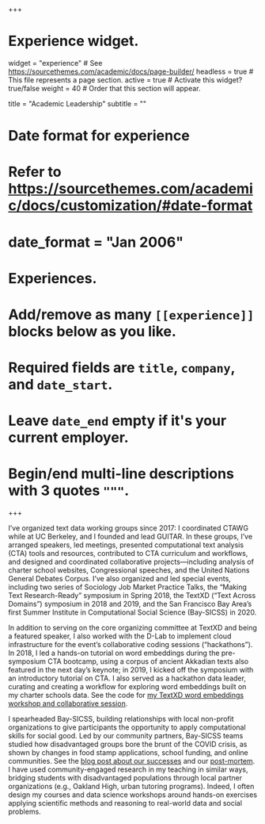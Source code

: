 +++
# Experience widget.
widget = "experience"  # See https://sourcethemes.com/academic/docs/page-builder/
headless = true  # This file represents a page section.
active = true  # Activate this widget? true/false
weight = 40  # Order that this section will appear.

title = "Academic Leadership"
subtitle = ""

# Date format for experience
#   Refer to https://sourcethemes.com/academic/docs/customization/#date-format
# date_format = "Jan 2006"

# Experiences.
#   Add/remove as many `[[experience]]` blocks below as you like.
#   Required fields are `title`, `company`, and `date_start`.
#   Leave `date_end` empty if it's your current employer.
#   Begin/end multi-line descriptions with 3 quotes `"""`.

+++


I’ve organized text data working groups since 2017: I coordinated CTAWG while at UC Berkeley, and I founded and lead GUITAR. In these groups, I’ve arranged speakers, led meetings, presented computational text analysis (CTA) tools and resources, contributed to CTA curriculum and workflows, and designed and coordinated collaborative projects—including analysis of charter school websites, Congressional speeches, and the United Nations General Debates Corpus. I’ve also organized and led special events, including two series of Sociology Job Market Practice Talks, the “Making Text Research-Ready” symposium in Spring 2018, the TextXD (“Text Across Domains”) symposium in 2018 and 2019, and the San Francisco Bay Area’s first Summer Institute in Computational Social Science (Bay-SICSS) in 2020.

In addition to serving on the core organizing committee at TextXD and being a featured speaker, I also worked with the D-Lab to implement cloud infrastructure for the event’s collaborative coding sessions (“hackathons”). In 2018, I led a hands-on tutorial on word embeddings during the pre-symposium CTA bootcamp, using a corpus of ancient Akkadian texts also featured in the next day’s keynote; in 2019, I kicked off the symposium with an introductory tutorial on CTA. I also served as a hackathon data leader, curating and creating a workflow for exploring word embeddings built on my charter schools data. See the code for [my TextXD word embeddings workshop and collaborative session](https://github.com/jhaber-zz/charters4textxd2018). 

I spearheaded Bay-SICSS, building relationships with local non-profit organizations to give participants the opportunity to apply computational skills for social good. Led by our community partners, Bay-SICSS teams studied how disadvantaged groups bore the brunt of the COVID crisis, as shown by changes in food stamp applications, school funding, and online communities. See the [blog post about our successes](https://bids.berkeley.edu/news/bay-sicss-bridging-computational-social-scientists-and-practitioners-social-good) and our [post-mortem]( https://msalganik.wordpress.com/2020/08/19/summer-institutes-in-computational-social-science-2020-post-mortem/#Bay-SICSS). I have used community-engaged research in my teaching in similar ways, bridging students with disadvantaged populations through local partner organizations (e.g., Oakland High, urban tutoring programs). Indeed, I often design my courses and data science workshops around hands-on exercises applying scientific methods and reasoning to real-world data and social problems.

